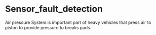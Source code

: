 # Sensor_fault_detection
Air pressure System is important part of heavy vehicles that press air to piston to provide pressure to breaks pads.
